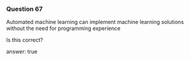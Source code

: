 ### Question 67

Automated machine learning can implement machine learning solutions
without the need for programming experience

Is this correct?

answer: true

